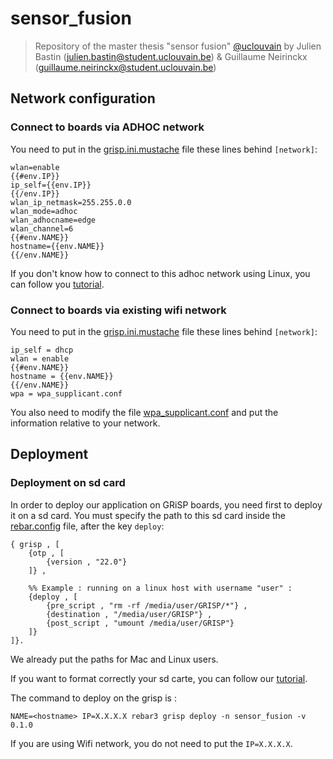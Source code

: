 # sensor_fusion
> Repository of the master thesis "sensor fusion" [@uclouvain](uclouvain.be) by Julien Bastin (julien.bastin@student.uclouvain.be) & Guillaume Neirinckx (guillaume.neirinckx@student.uclouvain.be)

## Network configuration

### Connect to boards via ADHOC network
You need to put in the [grisp.ini.mustache](./grisp/grisp_base/files/grisp.ini.mustache) file these lines behind `[network]`:

```
wlan=enable
{{#env.IP}}
ip_self={{env.IP}}
{{/env.IP}}
wlan_ip_netmask=255.255.0.0
wlan_mode=adhoc
wlan_adhocname=edge
wlan_channel=6
{{#env.NAME}}
hostname={{env.NAME}}
{{/env.NAME}}
```

If you don't know how to connect to this adhoc network using Linux, you can follow you [tutorial](./resources/SHELL_AD-HOC_CONNECTION.md).

### Connect to boards via existing wifi network
You need to put in the [grisp.ini.mustache](./grisp/grisp_base/files/grisp.ini.mustache) file these lines behind `[network]`:

```
ip_self = dhcp
wlan = enable
{{#env.NAME}}
hostname = {{env.NAME}}
{{/env.NAME}}
wpa = wpa_supplicant.conf
```

You also need to modify the file [wpa_supplicant.conf](./grisp/grisp_base/files/wpa_supplicant.conf) and put the information relative to your network.

## Deployment

### Deployment on sd card

In order to deploy our application on GRiSP boards, you need first to deploy it on a sd card. You must specify the path to this sd card inside the [rebar.config](./README.md) file, after the key `deploy`:
```
{ grisp , [
	{otp , [
		{version , "22.0"}
	]} ,
	
	%% Example : running on a linux host with username "user" :
	{deploy , [
		{pre_script , "rm -rf /media/user/GRISP/*"} ,
		{destination , "/media/user/GRISP"} ,
		{post_script , "umount /media/user/GRISP"}
    ]}
]}.
``` 
We already put the paths for Mac and Linux users.

If you want to format correctly your sd carte, you can follow our [tutorial](./resources/format_sd_card.md).

The command to deploy on the grisp is : 

```
NAME=<hostname> IP=X.X.X.X rebar3 grisp deploy -n sensor_fusion -v 0.1.0
``` 

If you are using Wifi network, you do not need to put the `IP=X.X.X.X`.